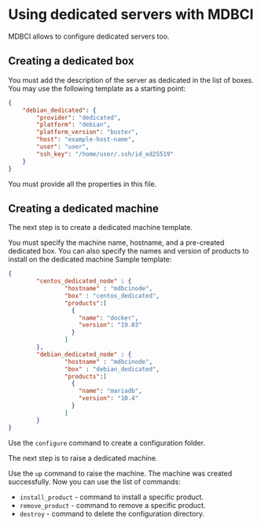 # Using dedicated servers with MDBCI

MDBCI allows to configure dedicated servers too.

## Creating a dedicated box

You must add the description of the server as dedicated in the list of boxes.
You may use the following template as a starting point:

```json
{
    "debian_dedicated": {
        "provider": "dedicated",
        "platform": "debian",
        "platform_version": "buster",
        "host": "example-host-name",
        "user": "user",
        "ssh_key": "/home/user/.ssh/id_ed25519"
    }
}
```

You must provide all the properties in this file.

## Creating a dedicated machine

The next step is to create a dedicated machine template.

You must specify the machine name, hostname, and a pre-created dedicated box.
You can also specify the names and version of products to install on the dedicated machine
Sample template:

```json
{
        "centos_dedicated_node" : {
                "hostname" : "mdbcinode",
                "box" : "centos_dedicated",
                "products":[
                  {
                    "name": "docker",
                    "version": "19.03"
                  }
                ]
        },
        "debian_dedicated_node" : {
                "hostname" : "mdbcinode",
                "box" : "debian_dedicated",
                "products":[
                  {
                    "name": "mariadb",
                    "version": "10.4"
                  }
                ]
        }
}
```

Use the `configure` command to create a configuration folder.

The next step is to raise a dedicated machine.

Use the `up` command to raise the machine.
The machine was created successfully. Now you can use the list of commands:
* `install_product` - command to install a specific product.
* `remove_product` - command to remove a specific product.
* `destroy` - command to delete the configuration directory.
